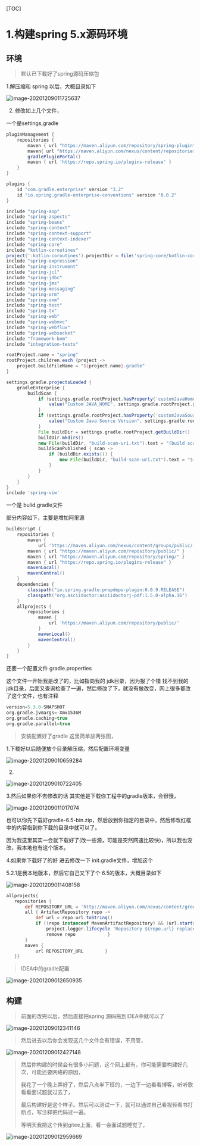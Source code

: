 [TOC]



# 1.构建spring 5.x源码环境



## 环境

> 默认已下载好了spring源码压缩包

 1.解压缩和 spring 以后，大概目录如下

![image-20201209011725637](https://xiaoboblog-bucket.oss-cn-hangzhou.aliyuncs.com/blog/image-20201209011725637.png)



2. 修改如上几个文件，

一个是settings,gradle

```groovy
pluginManagement {
	repositories {
		maven { url "https://maven.aliyun.com/repository/spring-plugin" }
    	maven{ url "https://maven.aliyun.com/nexus/content/repositories/spring-plugin"}
		gradlePluginPortal()
		maven { url 'https://repo.spring.io/plugins-release' }
	}
}

plugins {
	id "com.gradle.enterprise" version "3.2"
	id "io.spring.gradle-enterprise-conventions" version "0.0.2"
}

include "spring-aop"
include "spring-aspects"
include "spring-beans"
include "spring-context"
include "spring-context-support"
include "spring-context-indexer"
include "spring-core"
include "kotlin-coroutines"
project(':kotlin-coroutines').projectDir = file('spring-core/kotlin-coroutines')
include "spring-expression"
include "spring-instrument"
include "spring-jcl"
include "spring-jdbc"
include "spring-jms"
include "spring-messaging"
include "spring-orm"
include "spring-oxm"
include "spring-test"
include "spring-tx"
include "spring-web"
include "spring-webmvc"
include "spring-webflux"
include "spring-websocket"
include "framework-bom"
include "integration-tests"

rootProject.name = "spring"
rootProject.children.each {project ->
	project.buildFileName = "${project.name}.gradle"
}

settings.gradle.projectsLoaded {
	gradleEnterprise {
		buildScan {
			if (settings.gradle.rootProject.hasProperty('customJavaHome')) {
				value("Custom JAVA_HOME", settings.gradle.rootProject.getProperty('customJavaHome'))
			}
			if (settings.gradle.rootProject.hasProperty('customJavaSourceVersion')) {
				value("Custom Java Source Version", settings.gradle.rootProject.getProperty('customJavaSourceVersion'))
			}
			File buildDir = settings.gradle.rootProject.getBuildDir()
			buildDir.mkdirs()
			new File(buildDir, "build-scan-uri.txt").text = "(build scan not generated)"
			buildScanPublished { scan ->
				if (buildDir.exists()) {
					new File(buildDir, "build-scan-uri.txt").text = "${scan.buildScanUri}\n"
				} 
			}
		}
	}
}
include 'spring-viw'


```

一个是 bulid.gradle文件

部分内容如下，主要是增加阿里源

```groovy
buildscript {
	repositories {
		maven {
			url 'https://maven.aliyun.com/nexus/content/groups/public/' }
		maven { url "https://maven.aliyun.com/repository/public/" }
		maven { url "https://maven.aliyun.com/repository/spring/" }
		maven { url "https://repo.spring.io/plugins-release" }
		mavenLocal()
		mavenCentral()
	}
	dependencies {
		classpath("io.spring.gradle:propdeps-plugin:0.0.9.RELEASE")
		classpath("org.asciidoctor:asciidoctorj-pdf:1.5.0-alpha.16")
	}
	allprojects {
		repositories {
			maven {
				url 'https://maven.aliyun.com/repository/public/'
			}
			mavenLocal()
			mavenCentral()
		}
	}
}
```

还要一个配置文件 gradle.properties

这个文件一开始我是改了的，比如指向我的 jdk目录，因为报了个错 找不到我的jdk目录，后面又查询检查了一遍，然后修改了下，就没有做改变，网上很多都改了这个文件，也有注释

```groovy
version=5.3.0-SNAPSHOT
org.gradle.jvmargs=-Xmx1536M
org.gradle.caching=true
org.gradle.parallel=true

```





> 安装配置好了gradle 这里简单放两张图，

1.下载好以后随便放个目录解压缩，然后配置环境变量

![image-20201209010659284](https://xiaoboblog-bucket.oss-cn-hangzhou.aliyuncs.com/blog/image-20201209010659284.png)

2.

![image-20201209010722405](https://xiaoboblog-bucket.oss-cn-hangzhou.aliyuncs.com/blog/image-20201209010722405.png)

3.然后如果你不去修改的话 其实他是下载你工程中的gradle版本，会很慢，

![image-20201209011017074](https://xiaoboblog-bucket.oss-cn-hangzhou.aliyuncs.com/blog/image-20201209011017074.png)

也可以你先下载好gradle-6.5-bin.zip，然后放到你指定的目录中，然后修改红框中的内容指到你下载的目录中就可以了。

因为我这里其实一会就下载好了(改一些源，可能是突然网速比较快)，所以我也没改，我本地也有这个版本，



4.如果你下载好了的好 进去修改一下 init.gradle文件，增加这个

5.2.1是我本地版本，然后它自己又下了个 6.5的版本，大概目录如下

![image-20201209011408158](https://xiaoboblog-bucket.oss-cn-hangzhou.aliyuncs.com/blog/image-20201209011408158.png)

```groovy
allprojects{
   repositories {
       def REPOSITORY_URL = 'http://maven.aliyun.com/nexus/content/groups/public/'
       all { ArtifactRepository repo ->
           def url = repo.url.toString()
           if ((repo instanceof MavenArtifactRepository) && (url.startsWith('https://repo1.maven.org/maven2') || url.startsWith('https://jcenter.bintray.com'))) {
               project.logger.lifecycle 'Repository ${repo.url} replaced by $REPOSITORY_URL .'
               remove repo            }
       }
       maven {
           url REPOSITORY_URL        }
   }}

```



> IDEA中的gradle配置



![image-20201209012650935](https://xiaoboblog-bucket.oss-cn-hangzhou.aliyuncs.com/blog/image-20201209012650935.png)



## 构建



> 前面的改完以后，然后直接把spring 源码拖到IDEA中就可以了

![image-20201209012341146](https://xiaoboblog-bucket.oss-cn-hangzhou.aliyuncs.com/blog/image-20201209012341146.png)



> 然后进去以后你会发现这几个文件会有错误，不用管，

![image-20201209012427148](https://xiaoboblog-bucket.oss-cn-hangzhou.aliyuncs.com/blog/image-20201209012427148.png)



> 然后你构建的时侯会有很多小问题，这个网上都有，你可能需要构建好几次，可能还要网络的原因，
>
> 我花了一个晚上弄好了，然后八点半下班的，一边下一边看看博客，听听歌 看看面试题就过去了，
>
> 最后构建好是这个样子。然后可以测试一下，就可以通过自己看视频看书打断点，写注释把代码过一遍。
>
> 等明天我把这个传到gitee上面，看一会面试题睡觉了，

![image-20201209012959669](https://xiaoboblog-bucket.oss-cn-hangzhou.aliyuncs.com/blog/image-20201209012959669.png)